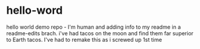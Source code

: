 # hello-word
hello world demo repo -
I'm human and adding info to my readme in a readme-edits brach.
i've had tacos on the moon and find them far superior to Earth tacos.
I've had to remake this as i screwed up 1st time
